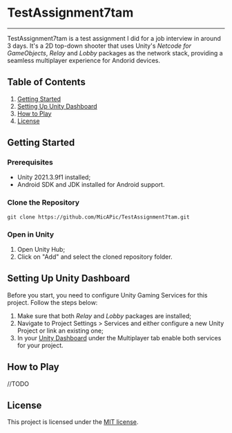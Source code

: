 # TestAssignment7tam
________________________________________________________________
TestAssignment7tam is a test assignment I did for a job interview in around 3 days. It's a 2D top-down shooter that uses Unity's _Netcode for GameObjects_, _Relay_ and _Lobby_ packages as the network stack, providing a seamless multiplayer experience for Andorid devices.

## Table of Contents
1. [Getting Started](#getting-started)
2. [Setting Up Unity Dashboard](#setting-up-unity-dashboard)
3. [How to Play](#how-to-play)
4. [License](#license)

## Getting Started
### Prerequisites
- Unity 2021.3.9f1 installed;
- Android SDK and JDK installed for Android support.
### Clone the Repository
`git clone https://github.com/MicAPic/TestAssignment7tam.git`
### Open in Unity
1. Open Unity Hub;
2. Click on "Add" and select the cloned repository folder.

## Setting Up Unity Dashboard
Before you start, you need to configure Unity Gaming Services for this project. Follow the steps below:
1. Make sure that both _Relay_ and _Lobby_ packages are installed;
2. Navigate to Project Settings > Services and either configure a new Unity Project or link an existing one;
3. In your [Unity Dashboard](https://dashboard.unity3d.com/) under the Multiplayer tab enable both services for your project.

## How to Play
//TODO

## License
This project is licensed under the [MIT license](https://github.com/MicAPic/TestAssignment7tam/blob/main/LICENSE).
